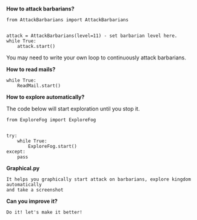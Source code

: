 **How to attack barbarians?**

    from AttackBarbarians import AttackBarbarians
    
    
    attack = AttackBarbarians(level=11) - set barbarian level here.
    while True:
        attack.start()
    
    
You may need to write your own loop to continuously attack barbarians.

**How to read mails?**
    
    
    
    
    while True:
        ReadMail.start()

**How to explore automatically?**

The code below will start exploration until you stop it.

    from ExploreFog import ExploreFog
    
    
    try:
        while True:
            ExploreFog.start()
    except:
        pass


**Graphical.py**

    It helps you graphically start attack on barbarians, explore kingdom automatically
    and take a screenshot
    

**Can you improve it?**
    
    Do it! let's make it better!
